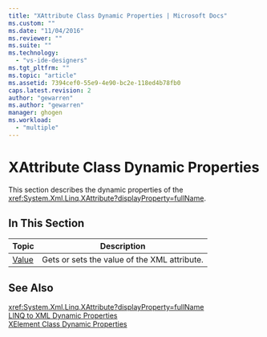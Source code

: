 ```yaml
---
title: "XAttribute Class Dynamic Properties | Microsoft Docs"
ms.custom: ""
ms.date: "11/04/2016"
ms.reviewer: ""
ms.suite: ""
ms.technology: 
  - "vs-ide-designers"
ms.tgt_pltfrm: ""
ms.topic: "article"
ms.assetid: 7394cef0-55e9-4e90-bc2e-118ed4b78fb0
caps.latest.revision: 2
author: "gewarren"
ms.author: "gewarren"
manager: ghogen
ms.workload: 
  - "multiple"
---
```

# XAttribute Class Dynamic Properties
This section describes the dynamic properties of the <xref:System.Xml.Linq.XAttribute?displayProperty=fullName>.  
  
## In This Section  
  
|Topic|Description|  
|-----------|-----------------|  
|[Value](../designers/value-xattribute-dynamic-property.md)|Gets or sets the value of the XML attribute.|  
  
## See Also  
 <xref:System.Xml.Linq.XAttribute?displayProperty=fullName>   
 [LINQ to XML Dynamic Properties](../designers/linq-to-xml-dynamic-properties.md)   
 [XElement Class Dynamic Properties](../designers/xelement-class-dynamic-properties.md)